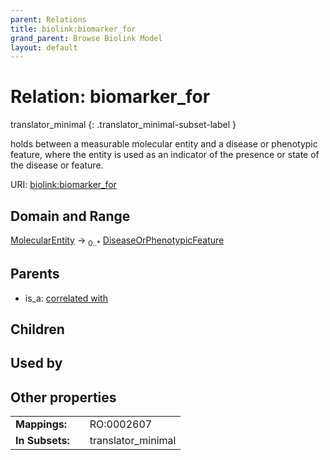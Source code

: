 ```yaml
---
parent: Relations
title: biolink:biomarker_for
grand_parent: Browse Biolink Model
layout: default
---
```


# Relation: biomarker_for

translator_minimal
{: .translator_minimal-subset-label }


holds between a measurable molecular entity and a disease or phenotypic feature, where the entity is used as an indicator of the presence or state of the disease or feature.

URI: [biolink:biomarker_for](https://w3id.org/biolink/vocab/biomarker_for)

## Domain and Range

[MolecularEntity](MolecularEntity.md) ->  <sub>0..*</sub> [DiseaseOrPhenotypicFeature](DiseaseOrPhenotypicFeature.md)

## Parents

 *  is_a: [correlated with](correlated_with.md)

## Children


## Used by


## Other properties

|  |  |  |
| --- | --- | --- |
| **Mappings:** | | RO:0002607 |
| **In Subsets:** | | translator_minimal |

